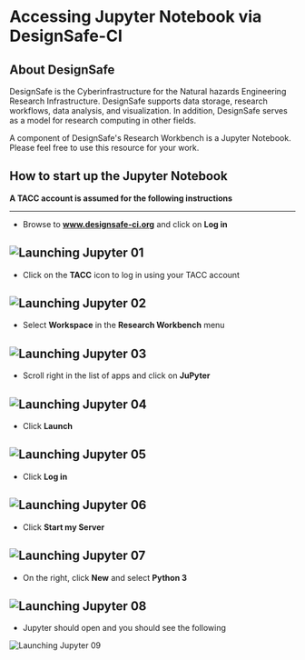 # Accessing Jupyter Notebook via DesignSafe-CI

## About DesignSafe

DesignSafe is the Cyberinfrastructure for the Natural hazards Engineering Research Infrastructure.  DesignSafe supports data storage, research workflows, data analysis, and visualization.  In addition, DesignSafe serves as a model for research computing in other fields.  

A component of DesignSafe's Research Workbench is a Jupyter Notebook.  Please feel free to use this resource for your work.


## How to start up the Jupyter Notebook

**A TACC account is assumed for the following instructions**

---
* Browse to **www.designsafe-ci.org** and click on **Log in**

![Launching Jupyter 01](launching_jupyter_01.png)
---

* Click on the **TACC** icon to log in using your TACC account

![Launching Jupyter 02](launching_jupyter_02.png)
---

* Select **Workspace** in the **Research Workbench** menu

![Launching Jupyter 03](launching_jupyter_03.png)
---

* Scroll right in the list of apps and click on **JuPyter** 

![Launching Jupyter 04](launching_jupyter_04.png)
---

* Click **Launch**

![Launching Jupyter 05](launching_jupyter_05.png)
---

* Click **Log in**

![Launching Jupyter 06](launching_jupyter_06.png)
---

* Click **Start my Server**

![Launching Jupyter 07](launching_jupyter_07.png)
---

* On the right, click **New** and select **Python 3**

![Launching Jupyter 08](launching_jupyter_08.png)
---

* Jupyter should open and you should see the following

![Launching Jupyter 09](launching_jupyter_09.png)
